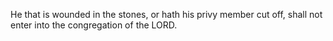 He that is wounded in the stones, or hath his privy member cut off, shall not enter into the congregation of the LORD.

